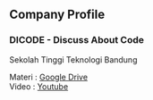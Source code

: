 ## Company Profile

### DICODE - Discuss About Code

Sekolah Tinggi Teknologi Bandung

Materi : [Google Drive](https://drive.google.com/drive/folders/1eZzSqHxb71DJ1iv5x0OqBSOXgg0XUKXP?usp=sharing) <br>
Video : [Youtube](https://www.youtube.com/playlist?list=PLsJIhg8T-KDfgmlFvvztVonXzX1FLXcT_)
